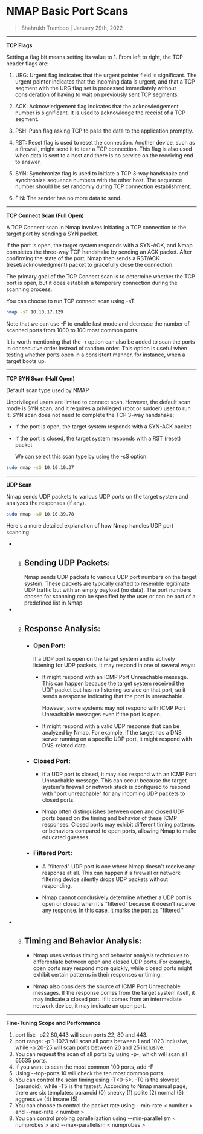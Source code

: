 # NMAP Basic Port Scans

> Shahrukh Tramboo | January 29th, 2022

---

**TCP Flags**

Setting a flag bit means setting its value to 1. From left to right, the TCP header flags are:

1. URG: Urgent flag indicates that the urgent pointer field is significant. The urgent pointer indicates that the incoming data is urgent, and that a TCP segment with the URG flag set is processed immediately without consideration of having to wait on previously sent TCP segments.

2. ACK: Acknowledgement flag indicates that the acknowledgement number is significant. It is used to acknowledge the receipt of a TCP segment.

3. PSH: Push flag asking TCP to pass the data to the application promptly.

4. RST: Reset flag is used to reset the connection. Another device, such as a firewall, might send it to tear a TCP connection. This flag is also used when data is sent to a host and there is no service on the receiving end to answer.

5. SYN: Synchronize flag is used to initiate a TCP 3-way handshake and synchronize sequence numbers with the other host. The sequence number should be set randomly during TCP connection establishment.

6. FIN: The sender has no more data to send.

---

**TCP Connect Scan (Full Open)**

A TCP Connect scan in Nmap involves initiating a TCP connection to the target port by sending a SYN packet.

If the port is open, the target system responds with a SYN-ACK, and Nmap completes the three-way TCP handshake by sending an ACK packet. After confirming the state of the port, Nmap then sends a RST/ACK (reset/acknowledgment) packet to gracefully close the connection.

The primary goal of the TCP Connect scan is to determine whether the TCP port is open, but it does establish a temporary connection during the scanning process.

You can choose to run TCP connect scan using -sT.

```bash
nmap -sT 10.10.17.129
```

Note that we can use -F to enable fast mode and decrease the number of scanned ports from 1000 to 100 most common ports.

It is worth mentioning that the -r option can also be added to scan the ports in consecutive order instead of random order. This option is useful when testing whether ports open in a consistent manner, for instance, when a target boots up.

---

**TCP SYN Scan (Half Open)**

Default scan type used by NMAP

Unprivileged users are limited to connect scan. However, the default scan mode is SYN scan, and it requires a privileged (root or sudoer) user to run it. SYN scan does not need to complete the TCP 3-way handshake;

- If the port is open, the target system responds with a SYN-ACK packet.
- If the port is closed, the target system responds with a RST (reset) packet

  We can select this scan type by using the -sS option.

```bash
sudo nmap -sS 10.10.10.37
```

---

**UDP Scan**

Nmap sends UDP packets to various UDP ports on the target system and analyzes the responses (if any).

```bash
sudo nmap -sU 10.10.39.78
```

Here's a more detailed explanation of how Nmap handles UDP port scanning:

- 1. ## Sending UDP Packets:
     Nmap sends UDP packets to various UDP port numbers on the target system. These packets are typically crafted to resemble legitimate UDP traffic but with an empty payload (no data).
     The port numbers chosen for scanning can be specified by the user or can be part of a predefined list in Nmap.

- 2.  ## Response Analysis:

      - ### Open Port:

        If a UDP port is open on the target system and is actively listening for UDP packets, it may respond in one of several ways:

        - It might respond with an ICMP Port Unreachable message. This can happen because the target system received the UDP packet but has no listening service on that port, so it sends a response indicating that the port is unreachable.

          However, some systems may not respond with ICMP Port Unreachable messages even if the port is open.

        - It might respond with a valid UDP response that can be analyzed by Nmap. For example, if the target has a DNS server running on a specific UDP port, it might respond with DNS-related data.

      - ### Closed Port:

        - If a UDP port is closed, it may also respond with an ICMP Port Unreachable message. This can occur because the target system's firewall or network stack is configured to respond with "port unreachable" for any incoming UDP packets to closed ports.

        - Nmap often distinguishes between open and closed UDP ports based on the timing and behavior of these ICMP responses. Closed ports may exhibit different timing patterns or behaviors compared to open ports, allowing Nmap to make educated guesses.

      - ### Filtered Port:

        - A "filtered" UDP port is one where Nmap doesn't receive any response at all. This can happen if a firewall or network filtering device silently drops UDP packets without responding.

        - Nmap cannot conclusively determine whether a UDP port is open or closed when it's "filtered" because it doesn't receive any response. In this case, it marks the port as "filtered."

- 3. ## Timing and Behavior Analysis:

     - Nmap uses various timing and behavior analysis techniques to differentiate between open and closed UDP ports. For example, open ports may respond more quickly, while closed ports might exhibit certain patterns in their responses or timing.

     - Nmap also considers the source of ICMP Port Unreachable messages. If the response comes from the target system itself, it may indicate a closed port. If it comes from an intermediate network device, it may indicate an open port.

---

**Fine-Tuning Scope and Performance**

1. port list: -p22,80,443 will scan ports 22, 80 and 443.
2. port range: -p 1-1023 will scan all ports between 1 and 1023 inclusive, while -p 20-25 will scan ports between 20 and 25 inclusive.
3. You can request the scan of all ports by using -p-, which will scan all 65535 ports.
4. If you want to scan the most common 100 ports, add -F
5. Using --top-ports 10 will check the ten most common ports.
6. You can control the scan timing using -T<0-5>. -T0 is the slowest (paranoid), while -T5 is the fastest.
   According to Nmap manual page, there are six templates:
   paranoid (0)
   sneaky (1)
   polite (2)
   normal (3)
   aggressive (4)
   insane (5)
7. You can choose to control the packet rate using --min-rate < number > and --max-rate < number >
8. You can control probing parallelization using --min-parallelism < numprobes > and --max-parallelism < numprobes >
